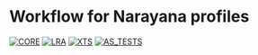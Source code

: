 # Workflow for Narayana profiles
[![CORE](https://github.com/marcosgopen/workflows/actions/workflows/core-test.yml/badge.svg)](https://github.com/marcosgopen/workflows/actions/workflows/core-test.yml)
[![LRA](https://github.com/marcosgopen/workflows/actions/workflows/lra-test.yml/badge.svg)](https://github.com/marcosgopen/workflows/actions/workflows/lra-test.yml)
[![XTS](https://github.com/marcosgopen/workflows/actions/workflows/XTS-test.yaml/badge.svg)](https://github.com/marcosgopen/workflows/actions/workflows/XTS-test.yaml)
[![AS_TESTS](https://github.com/marcosgopen/workflows/actions/workflows/as-tests.yml/badge.svg)](https://github.com/marcosgopen/workflows/actions/workflows/as-tests.yml)
